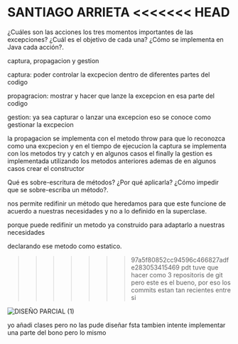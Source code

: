 SANTIAGO ARRIETA 
<<<<<<< HEAD
=======

¿Cuáles son las acciones los tres momentos importantes de las excepciones? ¿Cuál es el objetivo de cada una? ¿Cómo se implementa en Java cada acción?.

captura, propagacion y gestion

captura: poder controlar la excpecion dentro de diferentes partes del codigo

propagracion: mostrar y hacer que lanze la excepcion en esa parte del codigo

gestion: ya sea capturar o lanzar una excepcion eso se conoce como gestionar la excpecion

la propagacion se implementa con el metodo throw para que lo reconozca como una excpecion y en el tiempo de ejecucion la captura se implementa con los metodos try y catch y en algunos casos el finally la gestion es implementada utilizando los metodos anteriores ademas de en algunos casos crear el constructor

Qué es sobre-escritura de métodos? ¿Por qué aplicarla? ¿Cómo impedir que se sobre-escriba un método?.

nos permite redifinir un método que heredamos para que este funcione de acuerdo a nuestras necesidades y no a lo definido en la superclase.

porque puede redifinir un metodo ya construido para adaptarlo a nuestras necesidades

declarando ese metodo como estatico.
>>>>>>> 97a5f80852cc94596c466827adfe283053415469
pdt tuve que hacer como 3 repositoris de git pero este es el bueno, por eso los commits estan tan recientes entre si 

![DISEÑO PARCIAL (1)](https://user-images.githubusercontent.com/78420224/115094861-b5842300-9ee4-11eb-8218-a9f572cdb30e.png)

yo añadi clases pero no las pude diseñar fsta 
tambien intente implementar una parte del bono pero lo mismo

